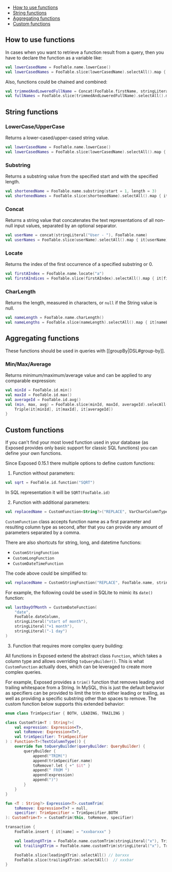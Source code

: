 * [How to use functions](#how-to-use-functions)
* [String functions](#string-functions)
* [Aggregating functions](#aggregating-functions)
* [Custom functions](#custom-functions)

## How to use functions
In cases when you want to retrieve a function result from a query, then you have to declare the function as a variable like:
```kotlin
val lowerCasedName = FooTable.name.lowerCase()
val lowerCasedNames = FooTable.slice(lowerCasedName).selectAll().map { it[lowerCasedName] }

``` 
Also, functions could be chained and combined:
```kotlin
val trimmedAndLoweredFullName = Concat(FooTable.firstName, stringLiteral(" "), FooTable.lastName).trim().lowerCase()
val fullNames = FooTable.slice(trimmedAndLoweredFullName).selectAll().map { it[trimmedAndLoweredFullName] }

```

## String functions
### LowerCase/UpperCase
Returns a lower-cased/upper-cased string value.
```kotlin
val lowerCasedName = FooTable.name.lowerCase()
val lowerCasedNames = FooTable.slice(lowerCasedName).selectAll().map { it[lowerCasedName] }

```
### Substring
Returns a substring value from the specified start and with the specified length.
```kotlin
val shortenedName = FooTable.name.substring(start = 1, length = 3)
val shortenedNames = FooTable.slice(shortenedName).selectAll().map { it[shortenedName] }

```
### Concat
Returns a string value that concatenates the text representations of all non-null input values, separated by an optional separator.
```kotlin
val userName = concat(stringLiteral("User - "), FooTable.name)
val userNames = FooTable.slice(userName).selectAll().map { it[userName] }

```
### Locate
Returns the index of the first occurrence of a specified substring or 0.
```kotlin
val firstAIndex = FooTable.name.locate("a")
val firstAIndices = FooTable.slice(firstAIndex).selectAll().map { it[firstAIndex] }

```
### CharLength
Returns the length, measured in characters, or `null` if the String value is null.
```kotlin
val nameLength = FooTable.name.charLength()
val nameLengths = FooTable.slice(nameLength).selectAll().map { it[nameLength] }

```

## Aggregating functions
These functions should be used in queries with [[groupBy|DSL#group-by]].
### Min/Max/Average
Returns minimum/maximum/average value and can be applied to any comparable expression:
```kotlin
val minId = FooTable.id.min()
val maxId = FooTable.id.max()
val averageId = FooTable.id.avg()
val (min, max, avg) = FooTable.slice(minId, maxId, averageId).selecAll().map { 
    Triple(it[minId], it[maxId], it[averageId]) 
}

```

## Custom functions
If you can't find your most loved function used in your database (as Exposed provides only basic support for classic SQL functions) you can define your own functions.

Since Exposed 0.15.1 there multiple options to define custom functions:
1. Function without parameters:
```kotlin
val sqrt = FooTable.id.function("SQRT")
```
In SQL representation it will be `SQRT(FooTable.id)`

2. Function with additional parameters:
```kotlin
val replacedName = CustomFunction<String?>("REPLACE", VarCharColumnType(), FooTable.name, stringParam("foo"), stringParam("bar"))

``` 
`CustomFunction` class accepts function name as a first parameter and resulting column type as second, after that you can provide any amount of parameters separated by a comma.

There are also shortcuts for string, long, and datetime functions:
* `CustomStringFunction`
* `CustomLongFunction`
* `CustomDateTimeFunction`

The code above could be simplified to:
```kotlin
val replacedName = CustomStringFunction("REPLACE", FooTable.name, stringParam("foo"), stringParam("bar"))

``` 
For example, the following could be used in SQLite to mimic its `date()` function:
```kotlin
val lastDayOfMonth = CustomDateFunction(
    "date",
    FooTable.dateColumn,
    stringLiteral("start of month"),
    stringLiteral("+1 month"),
    stringLiteral("-1 day")
)
```
3. Function that requires more complex query building:

All functions in Exposed extend the abstract class `Function`, which takes a column type and allows overriding `toQueryBuilder()`. This is what `CustomFunction` actually does, which can be leveraged to create more complex queries.

For example, Exposed provides a `trim()` function that removes leading and trailing whitespace from a String. In MySQL, this is just the default behavior as specifiers can be provided to limit the trim to either leading or trailing, as well as providing a specific substring other than spaces to remove. The custom function below supports this extended behavior:
```kotlin
enum class TrimSpecifier { BOTH, LEADING, TRAILING }

class CustomTrim<T : String?>(
    val expression: Expression<T>,
    val toRemove: Expression<T>?,
    val trimSpecifier: TrimSpecifier
) : Function<T>(TextColumnType()) {
    override fun toQueryBuilder(queryBuilder: QueryBuilder) {
        queryBuilder {
            append("TRIM(")
            append(trimSpecifier.name)
            toRemove?.let { +" $it" }
            append(" FROM ")
            append(expression)
            append(")")
        }
    }
}

fun <T : String?> Expression<T>.customTrim(
    toRemove: Expression<T>? = null,
    specifier: TrimSpecifier = TrimSpecifier.BOTH
): CustomTrim<T> = CustomTrim(this, toRemove, specifier)

transaction {
    FooTable.insert { it[name] = "xxxbarxxx" }

    val leadingXTrim = FooTable.name.customTrim(stringLiteral("x"), TrimSpecifier.LEADING)
    val trailingXTrim = FooTable.name.customTrim(stringLiteral("x"), TrimSpecifier.TRAILING)

    FooTable.slice(leadingXTrim).selectAll() // barxxx
    FooTable.slice(trailingXTrim).selectAll()  // xxxbar
}

```
